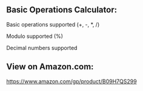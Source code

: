 Basic Operations Calculator:
----------------------------
Basic operations supported (+, -, *, /)

Modulo supported (%)

Decimal numbers supported

View on Amazon.com:
--------------------
https://www.amazon.com/gp/product/B09H7QS299
